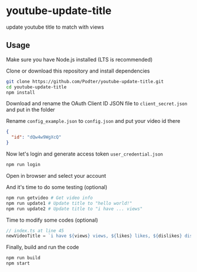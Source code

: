 # youtube-update-title

update youtube title to match with views

## Usage

Make sure you have Node.js installed (LTS is recommended)

Clone or download this repository and install dependencies

```bash
git clone https://github.com/Podter/youtube-update-title.git
cd youtube-update-title
npm install
```

Download and rename the OAuth Client ID JSON file to `client_secret.json` and put in the folder

Rename `config_example.json` to `config.json` and put your video id there

```json
{
  "id": "dQw4w9WgXcQ"
}
```

Now let's login and generate access token `user_credential.json`

```bash
npm run login
```

Open in browser and select your account

And it's time to do some testing (optional)

```bash
npm run getvideo # Get video info
npm run update1 # Update title to "hello world!"
npm run update2 # Update title to "i have ... views"
```

Time to modify some codes (optional)

```typescript
// index.ts at line 45
newVideoTitle = `i have ${views} views, ${likes} likes, ${dislikes} dislikes and ${comments} comments.`; // change video title here
```

Finally, build and run the code

```bash
npm run build
npm start
```
